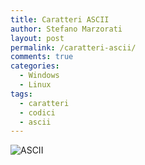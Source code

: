```yaml
---
title: Caratteri ASCII
author: Stefano Marzorati
layout: post
permalink: /caratteri-ascii/
comments: true
categories:
  - Windows
  - Linux
tags:
  - caratteri
  - codici
  - ascii
---
```

![ASCII](https://farm8.staticflickr.com/7501/16279921185_010f6608da_o.gif)
